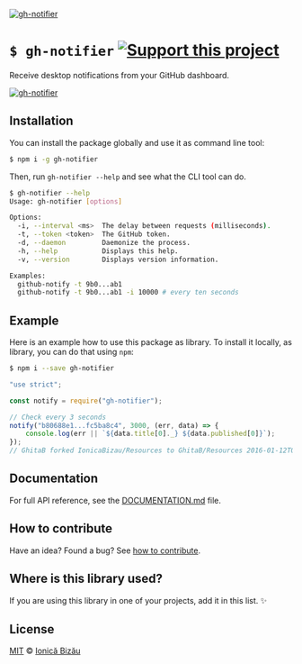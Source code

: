 [![gh-notifier](http://i.imgur.com/OqMXPq5.png)](#)

# `$ gh-notifier` [![Support this project][donate-now]][paypal-donations]

Receive desktop notifications from your GitHub dashboard.

[![gh-notifier](http://i.imgur.com/ViV1UST.png)](#)

## Installation

You can install the package globally and use it as command line tool:

```sh
$ npm i -g gh-notifier
```

Then, run `gh-notifier --help` and see what the CLI tool can do.

```sh
$ gh-notifier --help
Usage: gh-notifier [options]

Options:
  -i, --interval <ms>  The delay between requests (milliseconds).
  -t, --token <token>  The GitHub token.                         
  -d, --daemon         Daemonize the process.                    
  -h, --help           Displays this help.                       
  -v, --version        Displays version information.             

Examples:
  github-notify -t 9b0...ab1
  github-notify -t 9b0...ab1 -i 10000 # every ten seconds

```

## Example

Here is an example how to use this package as library. To install it locally, as library, you can do that using `npm`:

```sh
$ npm i --save gh-notifier
```

```js
"use strict";

const notify = require("gh-notifier");

// Check every 3 seconds
notify("b80688e1...fc5ba8c4", 3000, (err, data) => {
    console.log(err || `${data.title[0]._} ${data.published[0]}`);
});
// GhitaB forked IonicaBizau/Resources to GhitaB/Resources 2016-01-12T09:03:22Z
```

## Documentation

For full API reference, see the [DOCUMENTATION.md][docs] file.

## How to contribute
Have an idea? Found a bug? See [how to contribute][contributing].

## Where is this library used?
If you are using this library in one of your projects, add it in this list. :sparkles:

## License

[MIT][license] © [Ionică Bizău][website]

[paypal-donations]: https://www.paypal.com/cgi-bin/webscr?cmd=_s-xclick&hosted_button_id=RVXDDLKKLQRJW
[donate-now]: http://i.imgur.com/6cMbHOC.png

[license]: http://showalicense.com/?fullname=Ionic%C4%83%20Biz%C4%83u%20%3Cbizauionica%40gmail.com%3E%20(http%3A%2F%2Fionicabizau.net)&year=2015#license-mit
[website]: http://ionicabizau.net
[contributing]: /CONTRIBUTING.md
[docs]: /DOCUMENTATION.md